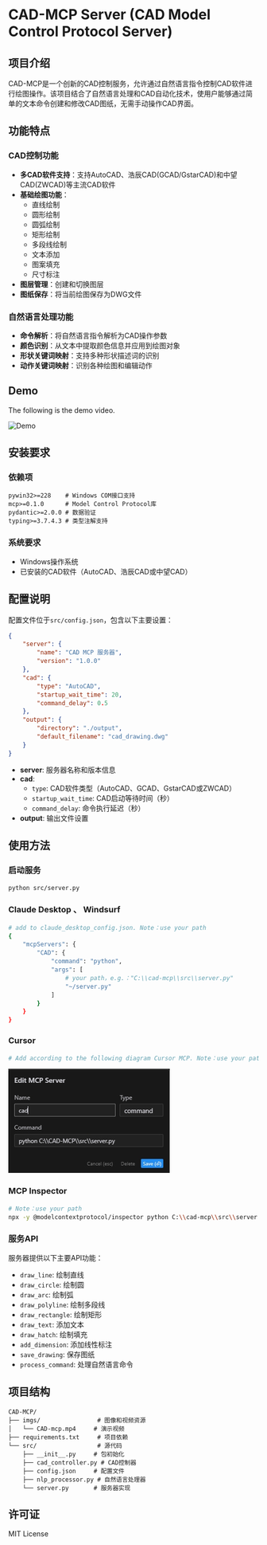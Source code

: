 # CAD-MCP Server (CAD Model Control Protocol Server)

## 项目介绍

CAD-MCP是一个创新的CAD控制服务，允许通过自然语言指令控制CAD软件进行绘图操作。该项目结合了自然语言处理和CAD自动化技术，使用户能够通过简单的文本命令创建和修改CAD图纸，无需手动操作CAD界面。

## 功能特点

### CAD控制功能

- **多CAD软件支持**：支持AutoCAD、浩辰CAD(GCAD/GstarCAD)和中望CAD(ZWCAD)等主流CAD软件
- **基础绘图功能**：
  - 直线绘制
  - 圆形绘制
  - 圆弧绘制
  - 矩形绘制
  - 多段线绘制
  - 文本添加
  - 图案填充
  - 尺寸标注
- **图层管理**：创建和切换图层
- **图纸保存**：将当前绘图保存为DWG文件

### 自然语言处理功能

- **命令解析**：将自然语言指令解析为CAD操作参数
- **颜色识别**：从文本中提取颜色信息并应用到绘图对象
- **形状关键词映射**：支持多种形状描述词的识别
- **动作关键词映射**：识别各种绘图和编辑动作

## Demo

The following is the demo video.

![Demo](imgs/demo.gif)

## 安装要求

### 依赖项

```
pywin32>=228    # Windows COM接口支持
mcp>=0.1.0      # Model Control Protocol库
pydantic>=2.0.0 # 数据验证
typing>=3.7.4.3 # 类型注解支持
```

### 系统要求

- Windows操作系统
- 已安装的CAD软件（AutoCAD、浩辰CAD或中望CAD）

## 配置说明

配置文件位于`src/config.json`，包含以下主要设置：

```json
{
    "server": {
        "name": "CAD MCP 服务器",
        "version": "1.0.0"
    },
    "cad": {
        "type": "AutoCAD",  
        "startup_wait_time": 20,
        "command_delay": 0.5
    },
    "output": {
        "directory": "./output",
        "default_filename": "cad_drawing.dwg"
    }
}
```

- **server**: 服务器名称和版本信息
- **cad**: 
  - `type`: CAD软件类型（AutoCAD、GCAD、GstarCAD或ZWCAD）
  - `startup_wait_time`: CAD启动等待时间（秒）
  - `command_delay`: 命令执行延迟（秒）
- **output**: 输出文件设置

## 使用方法

### 启动服务

```
python src/server.py
```

### Claude Desktop 、 Windsurf

```bash
# add to claude_desktop_config.json. Note：use your path  
{
    "mcpServers": {
        "CAD": {
            "command": "python",
            "args": [
                # your path，e.g.："C:\\cad-mcp\\src\\server.py"
                "~/server.py"
            ]
        }
    }
}
```

### Cursor

```bash
# Add according to the following diagram Cursor MCP. Note：use your path  
```
![Cursor config](imgs/cursor_config.png)

### MCP Inspector

```bash
# Note：use your path  
npx -y @modelcontextprotocol/inspector python C:\\cad-mcp\\src\\server.py
```

### 服务API

服务器提供以下主要API功能：

- `draw_line`: 绘制直线
- `draw_circle`: 绘制圆
- `draw_arc`: 绘制弧
- `draw_polyline`: 绘制多段线
- `draw_rectangle`: 绘制矩形
- `draw_text`: 添加文本
- `draw_hatch`: 绘制填充
- `add_dimension`: 添加线性标注
- `save_drawing`: 保存图纸
- `process_command`: 处理自然语言命令

## 项目结构

```
CAD-MCP/
├── imgs/                # 图像和视频资源
│   └── CAD-mcp.mp4     # 演示视频
├── requirements.txt     # 项目依赖
└── src/                 # 源代码
    ├── __init__.py     # 包初始化
    ├── cad_controller.py # CAD控制器
    ├── config.json     # 配置文件
    ├── nlp_processor.py # 自然语言处理器
    └── server.py       # 服务器实现
```

## 许可证

MIT License